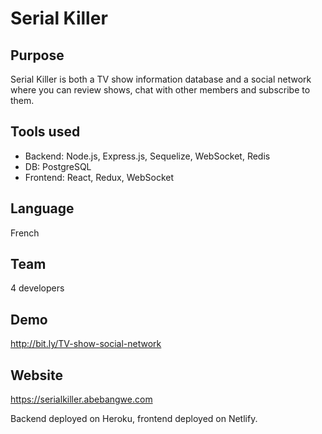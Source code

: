 Serial Killer
====================

Purpose
--------------------

Serial Killer is both a TV show information database and a social network where you can review shows, chat with other members and subscribe to them.

Tools used
--------------------

- Backend: Node.js, Express.js, Sequelize, WebSocket, Redis
- DB: PostgreSQL
- Frontend: React, Redux, WebSocket
  
Language
--------------------

French

Team
--------------------

4 developers

Demo
--------------------

http://bit.ly/TV-show-social-network

Website
--------------------

https://serialkiller.abebangwe.com

Backend deployed on Heroku, frontend deployed on Netlify.
